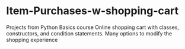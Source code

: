 # Item-Purchases-w-shopping-cart
Projects from Python Basics course
Online shopping cart with classes, constructors, and condition statements. Many options to modify the shopping experience
